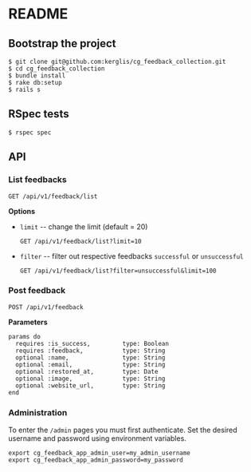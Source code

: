 # README

## Bootstrap the project

    $ git clone git@github.com:kerglis/cg_feedback_collection.git
    $ cd cg_feedback_collection
    $ bundle install
    $ rake db:setup
    $ rails s

## RSpec tests

    $ rspec spec

## API

### List feedbacks

    GET /api/v1/feedback/list

**Options**

* `limit` -- change the limit (default = 20)

  `GET /api/v1/feedback/list?limit=10`
* `filter` --  filter out respective feedbacks `successful` or `unsuccessful`

  `GET /api/v1/feedback/list?filter=unsuccessful&limit=100`

### Post feedback

    POST /api/v1/feedback

**Parameters**

    params do
      requires :is_success,         type: Boolean
      requires :feedback,           type: String
      optional :name,               type: String
      optional :email,              type: String
      optional :restored_at,        type: Date
      optional :image,              type: String
      optional :website_url,        type: String
    end

### Administration
  To enter the `/admin` pages you must first authenticate. Set the desired username and password using environment variables.

  ```
  export cg_feedback_app_admin_user=my_admin_username
  export cg_feedback_app_admin_password=my_password
  ```
